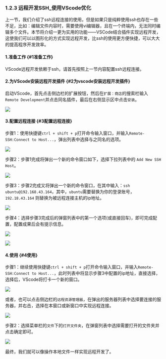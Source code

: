 ### 1.2.3 远程开发SSH\_使用VScode优化

上一节，我们介绍了ssh远程连接的使用，但是如果只是纯粹使用ssh也存在一些不足，比如：编辑文件内容时，需要使用vi编辑器，且在一个终端内，无法同时编辑多个文件。本节将介绍一更为实用的功能——VSCode结合插件实现远程开发，这使我们可以以图形化的方式实现远程开发，比ssh的使用更方便快捷，可以大大的提高程序开发效率。

#### 1.准备工作 {#1准备工作}

VScode远程开发依赖于ssh，请首先按照上一节内容配置ssh远程连接。

#### 2.为VScode安装远程开发插件 {#2为vscode安装远程开发插件}

启动VScode，首先点击侧边栏的扩展按钮，然后在`扩展：商店`的搜索栏输入`Remote Development`并点击同名插件，最后在右侧显示区中点击`安装`。

![](/assets/1.1.3_01安装插件.PNG)

#### 3.配置远程连接 {#3配置远程连接}

步骤1：使用快捷键`ctrl + shift + p`打开命令输入窗口，并输入`Remote-SSH:Connect to Host...`，弹出列表中选择与之同名的选项。

![](/assets/1.1.3_02配置01.PNG)

步骤2：步骤1完成将弹出一个新的命令窗口如下，选择下拉列表中的 `Add New SSH Host`。

![](/assets/1.1.3_03配置02.PNG)

步骤3：步骤2完成又将弹出一个新的命令窗口，在其中输入：`ssh ubuntu@192.168.43.164`，其中，`ubuntu`需要替换为你的登录账号，`192.18.43.164` 则替换为被远程连接主机的ip地址。

![](/assets/1.1.3_04配置03.PNG)

步骤4：选择步骤3完成后的弹窗列表中的第一个选项\(或直接回车\)，即可完成配置，配置成果后会有提示信息。

![](/assets/1.1.3_05配置04.PNG)

![](/assets/1.1.3_06配置05.PNG)

#### 4.使用 {#4使用}

步骤1：继续使用快捷键`ctrl + shift + p`打开命令输入窗口，并输入`Remote-SSH:Connect to Host...`，此时列表中将显示步骤3中配置的ip地址，直接选择，选择后，VScode将打卡一个新的窗口。

![](/assets/1.1.3_07使用01.PNG)

或者，也可以点击侧边栏的`远程资源管理器`，在弹出的服务器列表中选择要连接的服务器，并右击，选择在本窗口或新窗口中实现远程连接。

![](/assets/1.1.3_08使用02.PNG)

步骤2：选择菜单栏的`文件`下的`打开文件夹`，在弹窗列表中选择需要打开的文件夹并点击确定即可。

![](/assets/1.1.3_09使用03.PNG)

最终，我们就可以像操作本地文件一样实现远程开发了。

